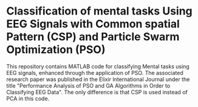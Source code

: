 # Classification of mental tasks Using EEG Signals with Common spatial Pattern (CSP) and Particle Swarm Optimization (PSO) 

This repository contains MATLAB code for classifying Mental tasks using EEG signals, enhanced through the application of PSO. The associated research paper was published in the Elixir International Journal under the title "Performance Analysis of PSO and GA Algorithms in Order to Classifying EEG Data". The only difference is that CSP is used instead of PCA in this code.


